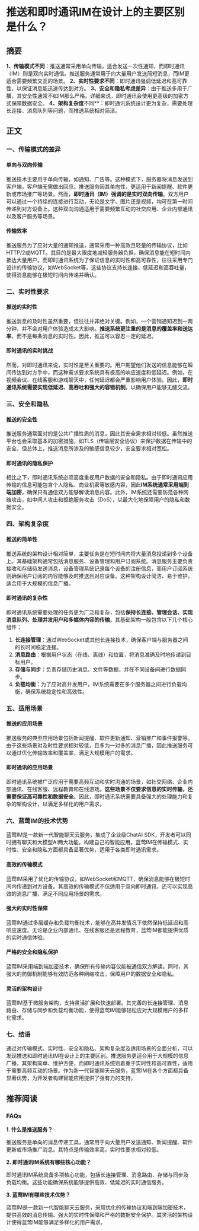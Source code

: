 # 推送和即时通讯IM在设计上的主要区别是什么？

## 摘要
**1、传输模式不同**：推送通常采用单向传输，适合发送一次性通知，而即时通讯（IM）则是双向实时通信。推送服务通常用于向大量用户发送简短消息，而IM更适合需要频繁交互的场景。 **2、实时性要求不同**：即时通讯强调低延迟和高可靠性，以保证消息能迅速传达到对方。 **3、安全和隐私考虑差异**：由于推送多用于广播，其安全性通常不如IM那么严格。详细来说，即时通讯会使用更高级的加密方式保障数据安全。 **4、架构复杂度**不同**：即时通讯系统设计更为复杂，需要处理长连接、消息队列等问题，而推送系统相对简洁。

## 正文

### 一、传输模式的差异

#### 单向与双向传输
推送技术主要用于单向传输，如通知、广告等。这种模式下，服务器将消息发送到客户端，客户端无需做出回应。推送服务因其单向性，更适用于新闻提醒、软件更新或市场推广等场景。然而，**即时通讯（IM）强调的是实时双向传输**。双方用户可以通过一个持续的连接进行互动，无论是文字、图片还是视频，均可在第一时间传递到对方设备上。这种双向沟通适用于需要频繁互动的社交应用、企业内部通讯以及客户服务等场景。

#### 传输效率
推送服务为了应对大量的通知推送，通常采用一种高效且轻量的传输协议，比如HTTP/2或MQTT。其目的是最大限度地减轻服务器负担，确保消息能在短时间内抵达大量用户。而即时通讯系统为了保证信息的实时性和高可靠性，往往采用专门设计的传输协议，如WebSocket等，这些协议支持长连接、低延迟和高吞吐量，使得消息能够在极短时间内传递并确认。

### 二、实时性要求

#### 推送的实时性
推送消息的及时性虽然重要，但往往并非绝对关键。例如，一个营销通知迟到一两分钟，并不会对用户体验造成太大影响。**推送系统更注重的是消息的覆盖率和送达率**，而不是每条消息的实时性。因此，推送可以容忍一定的延迟。

#### 即时通讯的实时挑战
然而，对即时通讯来说，实时性是至关重要的。用户期望他们发送的信息能够在瞬间传达到对方手中，而这种需求要求系统具有极高的响应速度和低延迟。例如，在视频会议、在线客服和游戏聊天中，任何延迟都会严重影响用户体验。因此，**即时通讯系统需要实现低延迟、高吞吐和强大的容错机制**，以确保用户能够无缝交流。

### 三、安全和隐私

#### 推送的安全性
推送服务通常面对的是公共广播性质的消息，因此其安全需求相对较低。虽然推送平台也会采取基本的加密措施，如TLS（传输层安全协议）来保护数据在传输中的安全，但总体上，推送消息所涉及的敏感信息较少，安全要求相对宽松。

#### 即时通讯的隐私保护
相比之下，即时通讯系统必须高度重视用户数据的安全和隐私。由于即时通讯应用传输的信息可能包含个人隐私、商业机密等敏感内容，因此**IM系统通常采用端到端加密**，确保只有通信双方能够解读消息内容。此外，IM系统还需要防范各种网络攻击，如中间人攻击和拒绝服务攻击（DoS），以最大化地保障用户的隐私和数据安全。

### 四、架构复杂度

#### 推送的简单性
推送系统的架构设计相对简单，主要任务是在短时间内将大量消息投递到多个设备上。其基础架构通常包括消息服务、设备管理和用户订阅系统。消息服务主要负责接收和存储待发送消息，设备管理系统记录每个设备的注册信息，而用户订阅系统则确保用户订阅的内容能够及时推送到对应设备。这种架构设计简洁、易于维护，适合用于大规模的信息广播。

#### 即时通讯的复杂性
即时通讯系统需要处理的任务更为广泛和复杂，包括**保持长连接、管理会话、实现消息队列、处理并发用户和多媒体内容的传输**。其基础架构一般包含以下几个核心组件：

1. **长连接管理**：通过WebSocket或其他长连接技术，确保客户端与服务器之间的长时间稳定连接。
2. **消息路由**：根据用户状态（在线、离线）和位置，将消息准确及时地传递到目标用户。
3. **存储与同步**：负责存储历史消息、文件等数据，并在不同设备间进行数据同步。
4. **负载均衡**：为了应对高并发用户，IM系统需要在多个服务器之间进行负载均衡，确保系统稳定性和高效性。

### 五、适用场景

#### 推送的应用场景
推送服务的典型应用场景包括新闻提醒、软件更新通知、营销推广和事件报警等。由于这些场景对及时性要求相对较低，且多为一对多的消息广播，因此推送服务可以通过优化传输效率和覆盖率，满足大规模用户的需求。

#### 即时通讯的应用场景
即时通讯系统被广泛应用于需要高频互动和实时沟通的场景，如社交网络、企业内部通讯、在线客服、远程教育和在线游戏。**这些场景不仅要求信息的实时传输，还需要保证高可靠性和数据安全**。因此，即时通讯系统需要具备强大的处理能力和复杂的架构设计，以满足多样化的用户需求。

### 六、蓝莺IM的技术优势

蓝莺IM是一款新一代智能聊天云服务，集成了企业级ChatAI SDK，开发者可以同时拥有聊天和大模型AI两大功能，构建自己的智能应用。蓝莺IM在传输模式、实时性、安全和隐私方面都具备显著优势，适用于各类即时通讯需求。

#### 高效的传输模式
蓝莺IM采用了优化的传输协议，如WebSocket和MQTT，确保消息能够在极短时间内传递到对方设备。其高效的传输模式不仅适用于双向即时通讯，还可以实现高效的消息广播，满足不同应用场景的需求。

#### 强大的实时性保障
蓝莺IM通过多层缓存和负载均衡技术，能够在高并发情况下依然保持低延迟和高响应速度。无论是企业内部通讯、在线客服还是远程教育，蓝莺IM都能提供优质的实时通信体验。

#### 严格的安全和隐私保护
蓝莺IM采用端到端加密技术，确保所有传输内容仅能被通信双方解读。同时，其强大的防御机制能够有效防范各种网络攻击，保障用户的数据安全和隐私。

#### 灵活的架构设计
蓝莺IM基于微服务架构，支持灵活扩展和快速部署。其完善的长连接管理、消息路由、存储与同步和负载均衡功能，使得蓝莺IM能够轻松应对大规模用户的多样化需求。

### 七、结语

通过对传输模式、实时性、安全和隐私、架构复杂度及适用场景的全面分析，可以发现推送和即时通讯IM在设计上的主要区别。推送服务更适合用于大规模的信息广播，其架构简单、维护方便，而即时通讯系统则着重于实时性和高可靠性，适用于需要高频互动的场景。作为新一代智能聊天云服务，蓝莺IM在各个方面都具备显著优势，为开发者构建智能应用提供了强有力的支持。

## 推荐阅读

### FAQs

**1. 什么是推送服务？**

推送服务是单向的消息传递工具，通常用于向大量用户发送通知、新闻提醒、软件更新或市场推广消息。其特点是传输效率高，实时性要求相对较低。

**2. 即时通讯IM系统有哪些核心功能？**

即时通讯IM系统具备多项核心功能，包括长连接管理、消息路由、存储与同步及负载均衡。这些功能确保系统能够提供高效、低延迟的实时通信服务。

**3. 蓝莺IM有哪些技术优势？**

蓝莺IM是一款新一代智能聊天云服务，采用优化的传输协议和端到端加密技术，提供高效的消息传输、强大的实时性保障和严格的数据安全保护。其灵活的架构设计使得蓝莺IM能够满足多样化的用户需求。